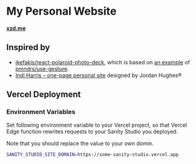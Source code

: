 # My Personal Website

**[xzd.me](https://www.xzd.me)**

## Inspired by

- [ikefakis/react-polaroid-photo-deck](https://github.com/ikefakis/react-polaroid-photo-deck), which is based on [an example](https://codesandbox.io/s/github/pmndrs/use-gesture/tree/main/demo/src/sandboxes/cards-stack) of [pmndrs/use-gesture](https://github.com/pmndrs/use-gesture).
- [Indi Harris – one-page personal site](https://dribbble.com/shots/15937774-Indi-Harris-one-page-personal-site) designed by Jordan Hughes®

## Vercel Deployment

### Environment Variables

Set following environment variable to your Vercel project, so that Vercel Edge function rewrites requests to your Sanity Studio you deployed.

Note that you should replace the value to your own domin.

```bash
SANITY_STUDIO_SITE_DOMAIN=https://some-sanity-studio.vercel.app
```
